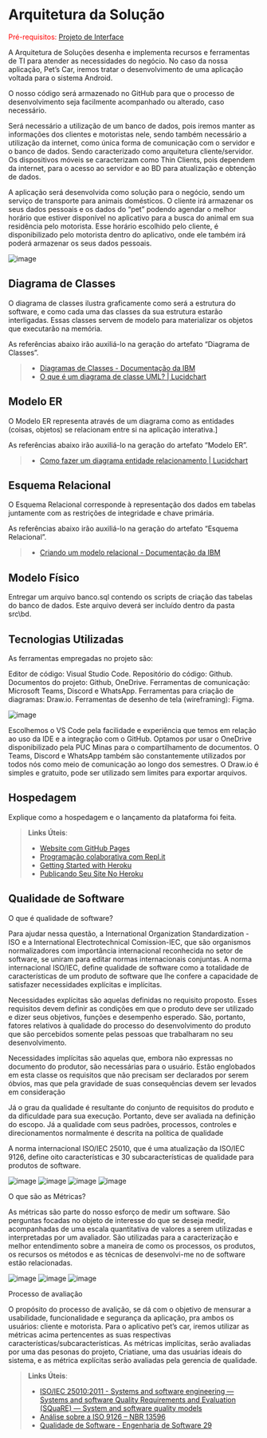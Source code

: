 # Arquitetura da Solução

<span style="color:red">Pré-requisitos: <a href="3-Projeto de Interface.md"> Projeto de Interface</a></span>

A Arquitetura de Soluções desenha e implementa recursos e ferramentas de TI para atender as necessidades do negócio. No caso da nossa aplicação, Pet’s Car, iremos tratar o desenvolvimento de uma aplicação voltada para o sistema Android. 

O nosso código será armazenado no GitHub para que o processo de desenvolvimento seja facilmente acompanhado ou alterado, caso necessário. 

Será necessário a utilização de um banco de dados, pois iremos manter as informações dos clientes e motoristas nele, sendo também necessário a utilização da internet, como única forma de comunicação com o servidor e o banco de dados. Sendo caracterizado como arquitetura cliente/servidor. Os dispositivos móveis se caracterizam como Thin Clients, pois dependem da internet, para o acesso ao servidor e ao BD para atualização e obtenção de dados.

A aplicação será desenvolvida como solução para o negócio, sendo um serviço de transporte para animais domésticos. O cliente irá armazenar os seus dados pessoais e os dados do “pet” podendo agendar o melhor horário que estiver disponível no aplicativo para a busca do animal em sua residência pelo motorista. Esse horário escolhido pelo cliente, é disponibilizado pelo motorista dentro do aplicativo, onde ele também irá poderá armazenar os seus dados pessoais.

![image](https://user-images.githubusercontent.com/123743005/229313548-52128c85-1278-43a6-807e-18e6fe54ab45.png)



## Diagrama de Classes

O diagrama de classes ilustra graficamente como será a estrutura do software, e como cada uma das classes da sua estrutura estarão interligadas. Essas classes servem de modelo para materializar os objetos que executarão na memória.

As referências abaixo irão auxiliá-lo na geração do artefato “Diagrama de Classes”.

> - [Diagramas de Classes - Documentação da IBM](https://www.ibm.com/docs/pt-br/rational-soft-arch/9.6.1?topic=diagrams-class)
> - [O que é um diagrama de classe UML? | Lucidchart](https://www.lucidchart.com/pages/pt/o-que-e-diagrama-de-classe-uml)

## Modelo ER

O Modelo ER representa através de um diagrama como as entidades (coisas, objetos) se relacionam entre si na aplicação interativa.]

As referências abaixo irão auxiliá-lo na geração do artefato “Modelo ER”.

> - [Como fazer um diagrama entidade relacionamento | Lucidchart](https://www.lucidchart.com/pages/pt/como-fazer-um-diagrama-entidade-relacionamento)

## Esquema Relacional

O Esquema Relacional corresponde à representação dos dados em tabelas juntamente com as restrições de integridade e chave primária.
 
As referências abaixo irão auxiliá-lo na geração do artefato “Esquema Relacional”.

> - [Criando um modelo relacional - Documentação da IBM](https://www.ibm.com/docs/pt-br/cognos-analytics/10.2.2?topic=designer-creating-relational-model)

## Modelo Físico

Entregar um arquivo banco.sql contendo os scripts de criação das tabelas do banco de dados. Este arquivo deverá ser incluído dentro da pasta src\bd.

## Tecnologias Utilizadas

As ferramentas empregadas no projeto são:  

Editor de código: Visual Studio Code. 
Repositório do código: Github. 
Documentos do projeto: Github, OneDrive. 
Ferramentas de comunicação: Microsoft Teams, Discord e WhatsApp. 
Ferramentas para criação de diagramas: Draw.io. 
Ferramentas de desenho de tela (wireframing): Figma. 

![image](https://user-images.githubusercontent.com/123743005/228109529-989c88f1-82b3-46f4-b07f-9ed55f17049f.png)

Escolhemos o VS Code pela facilidade e experiência que temos em relação ao uso da IDE e a integração com o GitHub. Optamos por usar o OneDrive disponibilizado pela PUC Minas para o compartilhamento de documentos. O Teams, Discord e WhatsApp também são constantemente utilizados por todos nós como meio de comunicação ao longo dos semestres. O Draw.io é simples e gratuito, pode ser utilizado sem limites para exportar arquivos. 

## Hospedagem

Explique como a hospedagem e o lançamento da plataforma foi feita.

> **Links Úteis**:
>
> - [Website com GitHub Pages](https://pages.github.com/)
> - [Programação colaborativa com Repl.it](https://repl.it/)
> - [Getting Started with Heroku](https://devcenter.heroku.com/start)
> - [Publicando Seu Site No Heroku](http://pythonclub.com.br/publicando-seu-hello-world-no-heroku.html)

## Qualidade de Software

O que é qualidade de software?  

Para ajudar nessa questão, a International Organization Standardization - ISO e a International Electrotechnical Comission-IEC, que são organismos normalizadores com importância internacional reconhecida no setor de software, se uniram para editar normas internacionais conjuntas. A norma internacional ISO/IEC, define qualidade de software como a totalidade de características de um produto de software que lhe confere a capacidade de satisfazer necessidades explícitas e implícitas. 

Necessidades explícitas são aquelas definidas no requisito proposto. Esses requisitos devem definir as condições em que o produto deve ser utilizado e dizer seus objetivos, funções e desempenho esperado. São, portanto, fatores relativos à qualidade do processo do desenvolvimento do produto que são percebidos somente pelas pessoas que trabalharam no seu desenvolvimento. 

Necessidades implícitas são aquelas que, embora não expressas no documento do produtor, são necessárias para o usuário. Estão englobados em esta classe os requisitos que não precisam ser declarados por serem óbvios, mas que pela gravidade de suas consequências devem ser levados em consideração 

Já o grau da qualidade é resultante do conjunto de requisitos do produto e da dificuldade para sua execução. Portanto, deve ser avaliada na definição do escopo. Já a qualidade com seus padrões, processos, controles e direcionamentos normalmente é descrita na política de qualidade 

A norma internacional ISO/IEC 25010, que é uma atualização da ISO/IEC 9126, define oito características e 30 subcaracterísticas de qualidade para produtos de software. 

![image](https://user-images.githubusercontent.com/123743005/228100853-4d2bbc0d-5ff6-43c1-965d-c01f6fe5aaf4.png)
![image](https://user-images.githubusercontent.com/123743005/228100913-0ffcc4d1-fee3-43ce-8185-6c17c643a3dd.png)
![image](https://user-images.githubusercontent.com/123743005/228100956-ea9aa93b-2ba1-40b7-815e-e37e7b5fc363.png)
![image](https://user-images.githubusercontent.com/123743005/228101043-39439414-955f-42b6-b7c0-d6a85551d419.png)

O que são as Métricas?

As métricas são parte do nosso esforço de medir um software. São perguntas focadas no objeto de interesse do que se deseja medir, acompanhadas de uma escala quantitativa de valores a serem utilizadas e interpretadas por um avaliador. São utilizadas para a caracterização e melhor entendimento sobre a maneira de como os processos, os produtos, os recursos os métodos e as técnicas de desenvolvi-me no de software estão relacionadas. 

![image](https://user-images.githubusercontent.com/123743005/228108887-114634c3-b722-4182-b745-007935f138d2.png)
![image](https://user-images.githubusercontent.com/123743005/228108941-10e5e61a-ca75-4bda-bd5e-e1874438872b.png)
![image](https://user-images.githubusercontent.com/123743005/228108994-dc8b3e10-58bf-4fbb-8e9f-c7a0b1d99a13.png)

Processo de avaliação

O propósito do processo de avalição, se dá com o objetivo de mensurar a usabilidade, funcionalidade e segurança da aplicação, pra ambos os usuários: cliente e motorista. Para o aplicativo pet’s car, iremos utilizar as métricas acima pertencentes as suas respectivas características/subcaracterísticas. As métricas implícitas, serão avaliadas por uma das pesonas do projeto, Criatiane, uma das usuárias ideais do sistema, e as métrica explícitas serão avaliadas pela gerencia de qualidade.




							


> **Links Úteis**:
>
> - [ISO/IEC 25010:2011 - Systems and software engineering — Systems and software Quality Requirements and Evaluation (SQuaRE) — System and software quality models](https://www.iso.org/standard/35733.html/)
> - [Análise sobre a ISO 9126 – NBR 13596](https://www.tiespecialistas.com.br/analise-sobre-iso-9126-nbr-13596/)
> - [Qualidade de Software - Engenharia de Software 29](https://www.devmedia.com.br/qualidade-de-software-engenharia-de-software-29/18209/)
